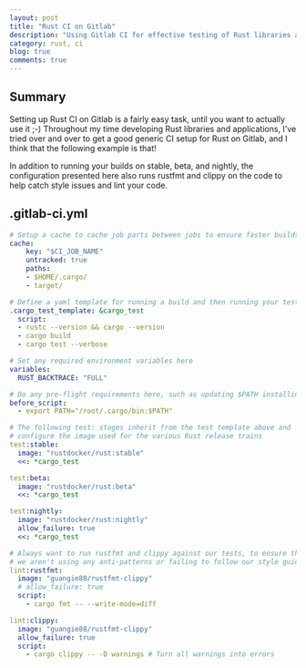 ```yaml
---
layout: post
title: "Rust CI on Gitlab"
description: "Using Gitlab CI for effective testing of Rust libraries and binaries"
category: rust, ci
blog: true
comments: true
---
```


## Summary

Setting up Rust CI on Gitlab is a fairly easy task, until you want to actually use it ;-) Throughout my time developing Rust libraries and applications, I've tried over and over to get a good generic CI setup for Rust on Gitlab, and I think that the following example is that!

In addition to running your builds on stable, beta, and nightly, the configuration presented here also runs rustfmt and clippy on the code to help catch style issues and lint your code.

## .gitlab-ci.yml

```yaml
# Setup a cache to cache job parts between jobs to ensure faster builds
cache:
    key: "$CI_JOB_NAME"
    untracked: true
    paths:
    - $HOME/.cargo/
    - target/

# Define a yaml template for running a build and then running your tests
.cargo_test_template: &cargo_test
  script:
  - rustc --version && cargo --version
  - cargo build
  - cargo test --verbose

# Set any required environment variables here
variables:
  RUST_BACKTRACE: "FULL"

# Do any pre-flight requirements here, such as updating $PATH installing dependencies
before_script:
  - export PATH="/root/.cargo/bin:$PATH"

# The following test: stages inherit from the test template above and
# configure the image used for the various Rust release trains
test:stable:
  image: "rustdocker/rust:stable"
  <<: *cargo_test

test:beta:
  image: "rustdocker/rust:beta"
  <<: *cargo_test

test:nightly:
  image: "rustdocker/rust:nightly"
  allow_failure: true
  <<: *cargo_test

# Always want to run rustfmt and clippy against our tests, to ensure that
# we aren't using any anti-patterns or failing to follow our style guide
lint:rustfmt:
  image: "guangie88/rustfmt-clippy"
  # allow_failure: true
  script:
    - cargo fmt -- --write-mode=diff

lint:clippy:
  image: "guangie88/rustfmt-clippy"
  allow_failure: true
  script:
    - cargo clippy -- -D warnings # Turn all warnings into errors
```